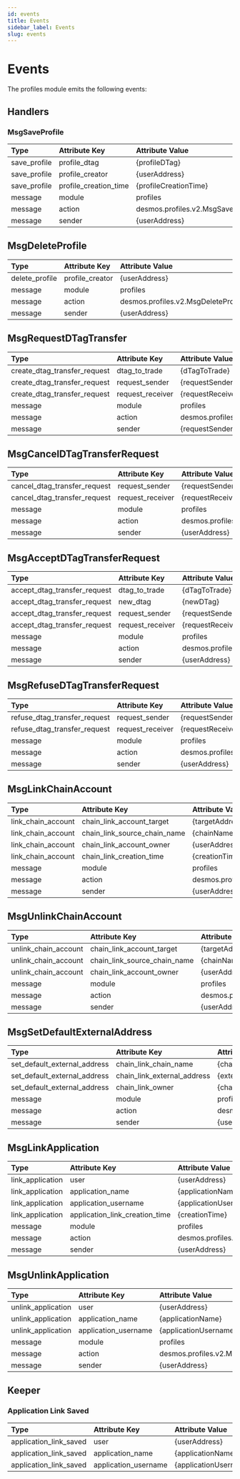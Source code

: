 ```yaml
---
id: events
title: Events
sidebar_label: Events
slug: events
---
```


# Events

The profiles module emits the following events:

## Handlers

### MsgSaveProfile

| **Type**     | **Attribute Key**     | **Attribute Value**               | 
|:-------------|:----------------------|:----------------------------------|
| save_profile | profile_dtag          | {profileDTag}                     |
| save_profile | profile_creator       | {userAddress}                     |
| save_profile | profile_creation_time | {profileCreationTime}             |
| message      | module                | profiles                          |
| message      | action                | desmos.profiles.v2.MsgSaveProfile |
| message      | sender                | {userAddress}                     |

## MsgDeleteProfile

| **Type**       | **Attribute Key** | **Attribute Value**                 | 
|:---------------|:------------------|:------------------------------------|
| delete_profile | profile_creator   | {userAddress}                       |
| message        | module            | profiles                            | 
| message        | action            | desmos.profiles.v2.MsgDeleteProfile |
| message        | sender            | {userAddress}                       |

## MsgRequestDTagTransfer

| **Type**                     | **Attribute Key** | **Attribute Value**                       | 
|:-----------------------------|:------------------|:------------------------------------------|
| create_dtag_transfer_request | dtag_to_trade     | {dTagToTrade}                             | 
| create_dtag_transfer_request | request_sender    | {requestSenderAddress}                    | 
| create_dtag_transfer_request | request_receiver  | {requestReceiverAddress}                  |
| message                      | module            | profiles                                  | 
| message                      | action            | desmos.profiles.v2.MsgRequestDTagTransfer |
| message                      | sender            | {requestSenderAddress}                    |

## MsgCancelDTagTransferRequest

| **Type**                     | **Attribute Key** | **Attribute Value**                             | 
|:-----------------------------|:------------------|:------------------------------------------------|
| cancel_dtag_transfer_request | request_sender    | {requestSenderAddress}                          | 
| cancel_dtag_transfer_request | request_receiver  | {requestReceiverAddress}                        |
| message                      | module            | profiles                                        | 
| message                      | action            | desmos.profiles.v2.MsgCancelDTagTransferRequest |
| message                      | sender            | {userAddress}                                   |

## MsgAcceptDTagTransferRequest

| **Type**                     | **Attribute Key** | **Attribute Value**                             | 
|:-----------------------------|:------------------|:------------------------------------------------|
| accept_dtag_transfer_request | dtag_to_trade     | {dTagToTrade}                                   |
| accept_dtag_transfer_request | new_dtag          | {newDTag}                                       |
| accept_dtag_transfer_request | request_sender    | {requestSenderAddress}                          | 
| accept_dtag_transfer_request | request_receiver  | {requestReceiverAddress}                        |
| message                      | module            | profiles                                        | 
| message                      | action            | desmos.profiles.v2.MsgAcceptDTagTransferRequest |
| message                      | sender            | {userAddress}                                   |

## MsgRefuseDTagTransferRequest

| **Type**                     | **Attribute Key** | **Attribute Value**                             | 
|:-----------------------------|:------------------|:------------------------------------------------|
| refuse_dtag_transfer_request | request_sender    | {requestSenderAddress}                          | 
| refuse_dtag_transfer_request | request_receiver  | {requestReceiverAddress}                        |
| message                      | module            | profiles                                        | 
| message                      | action            | desmos.profiles.v2.MsgRefuseDTagTransferRequest |
| message                      | sender            | {userAddress}                                   |

## MsgLinkChainAccount

| **Type**           | **Attribute Key**            | **Attribute Value**                    | 
|:-------------------|:-----------------------------|:---------------------------------------|
| link_chain_account | chain_link_account_target    | {targetAddress}                        |
| link_chain_account | chain_link_source_chain_name | {chainName}                            | 
| link_chain_account | chain_link_account_owner     | {userAddress}                          |
| link_chain_account | chain_link_creation_time     | {creationTime}                         |
| message            | module                       | profiles                               | 
| message            | action                       | desmos.profiles.v2.MsgLinkChainAccount |
| message            | sender                       | {userAddress}                          |

## MsgUnlinkChainAccount

| **Type**             | **Attribute Key**            | **Attribute Value**                      | 
|:---------------------|:-----------------------------|:-----------------------------------------|
| unlink_chain_account | chain_link_account_target    | {targetAddress}                          |
| unlink_chain_account | chain_link_source_chain_name | {chainName}                              | 
| unlink_chain_account | chain_link_account_owner     | {userAddress}                            |
| message              | module                       | profiles                                 | 
| message              | action                       | desmos.profiles.v2.MsgUnlinkChainAccount |
| message              | sender                       | {userAddress}                            |

## MsgSetDefaultExternalAddress

| **Type**                     | **Attribute Key**           | **Attribute Value**                     | 
|:-----------------------------|:----------------------------|:----------------------------------------|
| set_default_external_address | chain_link_chain_name       | {chainName}                             | 
| set_default_external_address | chain_link_external_address | {externalAddress}                       |
| set_default_external_address | chain_link_owner            | {chainLinkOwner}                        |
| message                      | module                      | profiles                                | 
| message                      | action                      | desmos.profiles.v3.MsgSetDefaultAddress |
| message                      | sender                      | {userAddress}                           |

## MsgLinkApplication

| **Type**         | **Attribute Key**              | **Attribute Value**                   | 
|:-----------------|:-------------------------------|:--------------------------------------|
| link_application | user                           | {userAddress}                         |
| link_application | application_name               | {applicationName}                     | 
| link_application | application_username           | {applicationUsername}                 |
| link_application | application_link_creation_time | {creationTime}                        |
| message          | module                         | profiles                              | 
| message          | action                         | desmos.profiles.v2.MsgLinkApplication |
| message          | sender                         | {userAddress}                         |

## MsgUnlinkApplication

| **Type**           | **Attribute Key**    | **Attribute Value**                     | 
|:-------------------|:---------------------|:----------------------------------------|
| unlink_application | user                 | {userAddress}                           |
| unlink_application | application_name     | {applicationName}                       | 
| unlink_application | application_username | {applicationUsername}                   |
| message            | module               | profiles                                | 
| message            | action               | desmos.profiles.v2.MsgUnlinkApplication |
| message            | sender               | {userAddress}                           |

## Keeper

### Application Link Saved
| **Type**               | **Attribute Key**    | **Attribute Value**                     | 
|:-----------------------|:---------------------|:----------------------------------------|
| application_link_saved | user                 | {userAddress}                           |
| application_link_saved | application_name     | {applicationName}                       | 
| application_link_saved | application_username | {applicationUsername}                   |